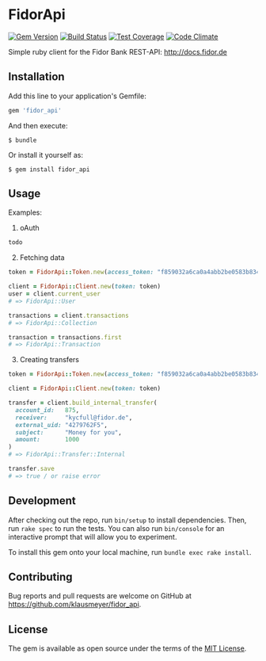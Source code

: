 # FidorApi

[![Gem Version](https://badge.fury.io/rb/fidor_api.svg)](https://badge.fury.io/rb/fidor_api)
[![Build Status](https://travis-ci.org/klausmeyer/fidor_api.svg?branch=master)](https://travis-ci.org/klausmeyer/fidor_api)
[![Test Coverage](https://codeclimate.com/github/klausmeyer/fidor_api/badges/coverage.svg)](https://codeclimate.com/github/klausmeyer/fidor_api/coverage)
[![Code Climate](https://codeclimate.com/github/klausmeyer/fidor_api/badges/gpa.svg)](https://codeclimate.com/github/klausmeyer/fidor_api)

Simple ruby client for the Fidor Bank REST-API: http://docs.fidor.de

## Installation

Add this line to your application's Gemfile:

```ruby
gem 'fidor_api'
```

And then execute:

    $ bundle

Or install it yourself as:

    $ gem install fidor_api

## Usage

Examples:

1. oAuth

```ruby
todo
```

2. Fetching data

```ruby
token = FidorApi::Token.new(access_token: "f859032a6ca0a4abb2be0583b8347937")

client = FidorApi::Client.new(token: token)
user = client.current_user
# => FidorApi::User

transactions = client.transactions
# => FidorApi::Collection

transaction = transactions.first
# => FidorApi::Transaction
```

3. Creating transfers

```ruby
token = FidorApi::Token.new(access_token: "f859032a6ca0a4abb2be0583b8347937")

client = FidorApi::Client.new(token: token)

transfer = client.build_internal_transfer(
  account_id:   875,
  receiver:     "kycfull@fidor.de",
  external_uid: "4279762F5",
  subject:      "Money for you",
  amount:       1000
)
# => FidorApi::Transfer::Internal

transfer.save
# => true / or raise error
```

## Development

After checking out the repo, run `bin/setup` to install dependencies. Then, run `rake spec` to run the tests. You can also run `bin/console` for an interactive prompt that will allow you to experiment.

To install this gem onto your local machine, run `bundle exec rake install`.

## Contributing

Bug reports and pull requests are welcome on GitHub at https://github.com/klausmeyer/fidor_api.

## License

The gem is available as open source under the terms of the [MIT License](http://opensource.org/licenses/MIT).

